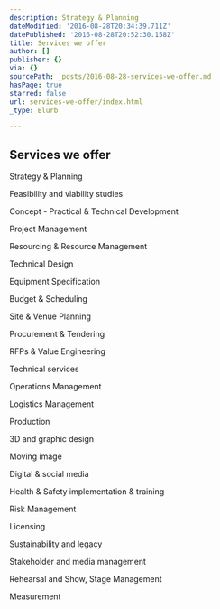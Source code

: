 ```yaml
---
description: Strategy & Planning
dateModified: '2016-08-28T20:34:39.711Z'
datePublished: '2016-08-28T20:52:30.158Z'
title: Services we offer
author: []
publisher: {}
via: {}
sourcePath: _posts/2016-08-28-services-we-offer.md
hasPage: true
starred: false
url: services-we-offer/index.html
_type: Blurb

---
```

## Services we offer

Strategy & Planning

Feasibility and viability studies

Concept - Practical & Technical Development

Project Management

Resourcing & Resource Management

Technical Design

Equipment Specification

Budget & Scheduling

Site & Venue Planning

Procurement & Tendering

RFPs & Value Engineering

Technical services

Operations Management

Logistics Management

Production

3D and graphic design

Moving image

Digital & social media

Health & Safety implementation & training

Risk Management

Licensing

Sustainability and legacy

Stakeholder and media management

Rehearsal and Show, Stage Management

Measurement